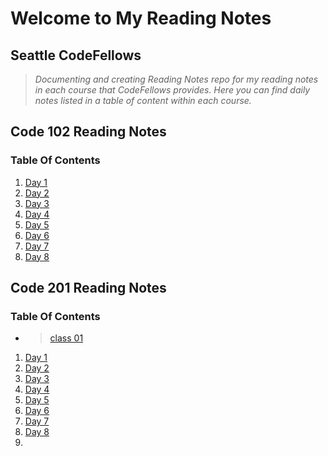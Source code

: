 # Welcome to My Reading Notes

## Seattle CodeFellows

>*Documenting and creating Reading Notes repo for my reading notes in each course that CodeFellows provides.  Here you can find daily notes listed in a table of content within each course.*

## Code 102 Reading Notes

### Table Of Contents

1. [Day 1](Day1.md)
2. [Day 2](Day2.md)
3. [Day 3](Day3.md)
4. [Day 4](Day4.md)
5. [Day 5](Day6.md)
6. [Day 6](Day6.md)
7. [Day 7](Day7.md)
8. [Day 8](Day8.md)

## Code 201 Reading Notes

### Table Of Contents

- >[class 01](class-01.md) 

1. [Day 1]()
2. [Day 2]()
3. [Day 3]()
4. [Day 4]()
5. [Day 5]()
6. [Day 6]()
7. [Day 7]()
8. [Day 8]()
9. 


